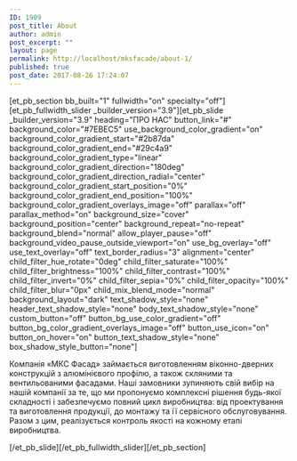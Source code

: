 ```yaml
---
ID: 1909
post_title: About
author: admin
post_excerpt: ""
layout: page
permalink: http://localhost/mksfacade/about-1/
published: true
post_date: 2017-08-26 17:24:07
---
```

[et_pb_section bb_built="1" fullwidth="on" specialty="off"][et_pb_fullwidth_slider _builder_version="3.9"][et_pb_slide _builder_version="3.9" heading="ПРО НАС" button_link="#" background_color="#7EBEC5" use_background_color_gradient="on" background_color_gradient_start="#2b87da" background_color_gradient_end="#29c4a9" background_color_gradient_type="linear" background_color_gradient_direction="180deg" background_color_gradient_direction_radial="center" background_color_gradient_start_position="0%" background_color_gradient_end_position="100%" background_color_gradient_overlays_image="off" parallax="off" parallax_method="on" background_size="cover" background_position="center" background_repeat="no-repeat" background_blend="normal" allow_player_pause="off" background_video_pause_outside_viewport="on" use_bg_overlay="off" use_text_overlay="off" text_border_radius="3" alignment="center" child_filter_hue_rotate="0deg" child_filter_saturate="100%" child_filter_brightness="100%" child_filter_contrast="100%" child_filter_invert="0%" child_filter_sepia="0%" child_filter_opacity="100%" child_filter_blur="0px" child_mix_blend_mode="normal" background_layout="dark" text_shadow_style="none" header_text_shadow_style="none" body_text_shadow_style="none" custom_button="off" button_bg_use_color_gradient="off" button_bg_color_gradient_overlays_image="off" button_use_icon="on" button_on_hover="on" button_text_shadow_style="none" box_shadow_style_button="none"]

Компанія «МКС Фасад» займається виготовленням віконно-дверних конструкцій з алюмінієвого профілю, а також скляними та вентильованими фасадами.
Наші замовники зупиняють свій вибір на нашій компанії за те, що ми пропонуємо комплексні рішення будь-якої складності і забезпечуємо повний цикл виробництва: від проектування та виготовлення продукції, до монтажу та її сервісного обслуговування. Разом з цим, реалізується контроль якості на кожному етапі виробництва.

[/et_pb_slide][/et_pb_fullwidth_slider][/et_pb_section]